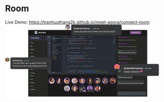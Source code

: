 # Room
Live Demo: https://tranhuuthang2k.github.io/meet-agora/connect-room
<img src="./images/preview.png">  

